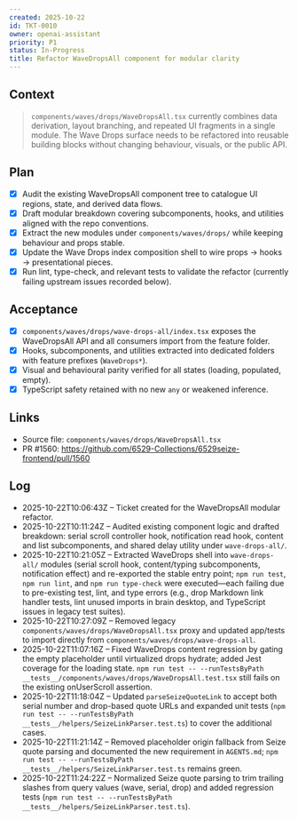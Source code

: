 ```yaml
---
created: 2025-10-22
id: TKT-0010
owner: openai-assistant
priority: P1
status: In-Progress
title: Refactor WaveDropsAll component for modular clarity
---
```


## Context

> `components/waves/drops/WaveDropsAll.tsx` currently combines data derivation, layout branching, and repeated UI fragments in a single module. The Wave Drops surface needs to be refactored into reusable building blocks without changing behaviour, visuals, or the public API.

## Plan

- [x] Audit the existing WaveDropsAll component tree to catalogue UI regions, state, and derived data flows.
- [x] Draft modular breakdown covering subcomponents, hooks, and utilities aligned with the repo conventions.
- [x] Extract the new modules under `components/waves/drops/` while keeping behaviour and props stable.
- [x] Update the Wave Drops index composition shell to wire props → hooks → presentational pieces.
- [x] Run lint, type-check, and relevant tests to validate the refactor (currently failing upstream issues recorded below).

## Acceptance

- [x] `components/waves/drops/wave-drops-all/index.tsx` exposes the WaveDropsAll API and all consumers import from the feature folder.
- [x] Hooks, subcomponents, and utilities extracted into dedicated folders with feature prefixes (`WaveDrops*`).
- [x] Visual and behavioural parity verified for all states (loading, populated, empty).
- [x] TypeScript safety retained with no new `any` or weakened inference.

## Links

- Source file: `components/waves/drops/WaveDropsAll.tsx`
- PR #1560: https://github.com/6529-Collections/6529seize-frontend/pull/1560

## Log

- 2025-10-22T10:06:43Z – Ticket created for the WaveDropsAll modular refactor.
- 2025-10-22T10:11:24Z – Audited existing component logic and drafted breakdown: serial scroll controller hook, notification read hook, content and list subcomponents, and shared delay utility under `wave-drops-all/`.
- 2025-10-22T10:21:05Z – Extracted WaveDrops shell into `wave-drops-all/` modules (serial scroll hook, content/typing subcomponents, notification effect) and re-exported the stable entry point; `npm run test`, `npm run lint`, and `npm run type-check` were executed—each failing due to pre-existing test, lint, and type errors (e.g., drop Markdown link handler tests, lint unused imports in brain desktop, and TypeScript issues in legacy test suites).
- 2025-10-22T10:27:09Z – Removed legacy `components/waves/drops/WaveDropsAll.tsx` proxy and updated app/tests to import directly from `components/waves/drops/wave-drops-all`.
- 2025-10-22T11:07:16Z – Fixed WaveDrops content regression by gating the empty placeholder until virtualized drops hydrate; added Jest coverage for the loading state. `npm run test -- --runTestsByPath __tests__/components/waves/drops/WaveDropsAll.test.tsx` still fails on the existing onUserScroll assertion.
- 2025-10-22T11:18:04Z – Updated `parseSeizeQuoteLink` to accept both serial number and drop-based quote URLs and expanded unit tests (`npm run test -- --runTestsByPath __tests__/helpers/SeizeLinkParser.test.ts`) to cover the additional cases.
- 2025-10-22T11:21:14Z – Removed placeholder origin fallback from Seize quote parsing and documented the new requirement in `AGENTS.md`; `npm run test -- --runTestsByPath __tests__/helpers/SeizeLinkParser.test.ts` remains green.
- 2025-10-22T11:24:22Z – Normalized Seize quote parsing to trim trailing slashes from query values (wave, serial, drop) and added regression tests (`npm run test -- --runTestsByPath __tests__/helpers/SeizeLinkParser.test.ts`).
